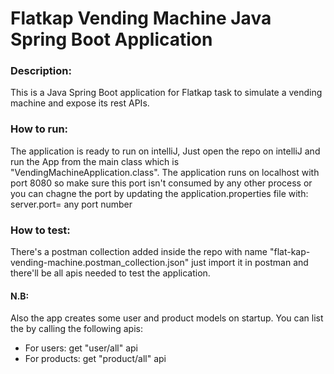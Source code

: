 # Flatkap Vending Machine Java Spring Boot Application

### Description:
This is a Java Spring Boot application for Flatkap task to simulate a vending machine and expose its rest APIs.

### How to run:
The application is ready to run on intelliJ, Just open the repo on intelliJ and run the App from the main class which is "VendingMachineApplication.class".
The application runs on localhost with port 8080 so make sure this port isn't consumed by any other process or you can chagne the port by updating the application.properties file with:
server.port= any port number

### How to test:
There's a postman collection added inside the repo with name "flat-kap-vending-machine.postman_collection.json" just import it in postman and there'll be all apis needed to test the application.

#### N.B:
Also the app creates some user and product models on startup.
You can list the by calling the following apis:
- For users: get "user/all" api
- For products: get "product/all" api
